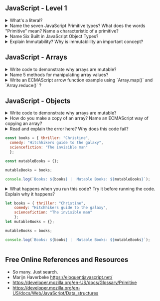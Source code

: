 ## JavaScript  - Level 1

<details><summary>What's a literal?</summary>
<p>

#### literals are exact values in a program
```JavaScript
console.log("hello world!");
console.log(7);
```
A string or number written directly into a program. These literals have not been assigned to a variable.
</p>
</details>

<details><summary>Name the seven JavaScript Primitive types? What does the words "Primitive" mean? Name a characteristic of a primitive?</summary>
<p>

### The seven:
* number
* string
* boolean
* null
* undefined
* symbol
* bigint


> Is not an object and has no methods. Primitive means its represented at the lowest level of the language. All primitives are immutable. It is important not to confuse a primitive itself with a variable assigned a primitive value. The variable may be reassigned a new value, but the existing value can not be changed in the ways that objects, arrays, and functions can be altered.

> Except for null and undefined, all primitive values have object equivalents that wrap around the primitive values. 

> All primitives are immutable

- [Mozilla](https://developer.mozilla.org/en-US/docs/Glossary/Primitive)

</p>
</details>



<details><summary>Name Six Built in JavaScript Object Types?</summary>
<p>

* Array
* Date
* RegExp
* Map and WeakMap
* Set and WeakSet
* Function

There are more. However, they do not appear to be often used. I haven't seen them too often in GitHub Projects.

In JavaScritpt only objects and arrays are mutable

 > In computer science, an object is a value in memory which is possibly referenced by an identifier.
  - Mozilla
</p>
</details>

<details><summary>Explain Immutability? Why is immutablility an important concept? </summary>
<p>

Side note: A quick way to run examples  is to load them from the command line like this. You'll need node installed. 

``` node example.js ```

The Immutability describes how the primitives, variables and objects behave in the memory. Immutable data is not changed in memory, only a new reference to a new memory location is provided.

Objects and Arrays are mutable. This data in the memory is the same place, even if it appears to be assigned to different variables.

JavaScript primitives are immutable. This means that if a new value is created, it exists in a new memory location, and the original value left in place. It would be garbage collected at a point in time if not assigned to a reference. 

```JavaScript
let aString = 'immutable string';
aString = 'New immutable string';
// These are two different memory locations
```
</p>
</details>

## JavaScript  - Arrays

<details><summary> Write code to demonstrate why arrays are mutable?</summary>
<p>

 See
* Examples in mutableArraysExample1.js
* Examples in mutableArraysExample2.js
</p>
</details>

<details><summary> Name 5 methods for manipulating array values?</summary>
<p>

```JavaScript
  array.push('new-value');
  array.pop(); //pops off the last one on the end
  array.shift(); // shifts the first on off the front
  array.sort(); // Converts to a string then sorts based on UTF-16 Codes -- Basically sorts by text order. Gotcha sorting numbers as 1000 would come before 2. Sorts original array.
  array.unshift(4,5); //adds to the front of the array;
```
Read More about UTF - 16
https://en.wikipedia.org/wiki/UTF-16

As of this text update, there are 36 array methods (a few depricated). A complete list 
https://developer.mozilla.org/en-US/docs/Web/JavaScript/Reference/Global_Objects/Array#
</p>
</details>

<details><summary> Write an ECMAScript arrow function example using `Array.map()` and `Array.reduce()` ?</summary>
<p>
 run the `arrowMapReduce.js` example to output the results for the code below

 ```JavaScript
const mySpecialNumbers = [1, 2, 3, 4, 5, 6];

//Basic arrow function
mySpecialNumbers.map((a, i) => (console.log(`value: ${a} index: ${i}`)));

// Creating a funcy function out of an arrow function
const myNewSpecialFunc = (myArray) => (myArray.map((a, i) => (console.log(`value: ${a + i} index: ${i}`))));

myNewSpecialFunc(mySpecialNumbers)

// looping an array
const fruit = ['Apples', 'Peaches', 'Oranges', 'Bananas'];

fruit.forEach(function (item, index, array) {
    console.log(item, index, array);
})

const position = fruit.indexOf('Bananas');
console.log(`The position of Bananas: ${position}`);
```

</p>
</details>

## JavaScript  - Objects

<details><summary> Write code to demonstrate why arrays are mutable?</summary>
<p>

 See
* Examples in mutableArraysExample1.js
* Examples in mutableArraysExample2.js

Notice that if you have an `array1 = array2` and you modify array2, that array1 contents are also modified. This is an example of array mutability.
Begs the question, how do you make a copy of an array? Next question ....
</p>
</details>

<details><summary> How do you make a copy of an array? Name an ECMAScript way of copying an array?</summary>
<p>

```JavaScript
    a = b.slice();
```
See the mutablity examples. There are only a few ECMAScript ways to override the mutibilty of arrays.
slice is one. 

With ECMAScript use the spread operator.
</p>
</details>

<details><summary> Read and explain the error here? Why does this code fail?
<p>

```JavaScript
const books = { thriller: "Christine", 
  comedy: "Hitchhikers guide to the galaxy", 
  sciencefiction: "The invisible man" 
  };

const mutableBooks = {};

mutableBooks = books;

console.log(`Books: ${books} |  Mutable Books: ${mutableBooks}`);
```
</p>

</summary>

<p>

JavaScript throws an error. ` TypeError: Assignment to constant variable.`
You might want to say that the ` const` keyword makes the variable `books` and `mutableBooks` immutable? 
Is that a correct or incorrect statement? Chenck out the example ``constMutable.js`

This is an example of `static semantic` error. It's not meaningful to try assign a new value to another constant that has been defined.

Try the code ```mutableObjectExample1.js```

</p>
</details>

<details><summary> What happens when you run this code? Try it before running the code. Explain why it happens?
<p>

```JavaScript
let books = { thriller: "Christine", 
    comedy: "Hitchhikers guide to the galaxy", 
    sciencefiction: "The invisible man" 
    };
let mutableBooks = {};

mutableBooks = books;

console.log(`Books: ${books} |  Mutable Books: ${mutableBooks}`);
```
</p>

</summary>

<p>

Run `mutableExample2.js`

The `console.log` returns [Object Object]. This is valid code,but the result is not what you might want to see. This is not the way to access the objects contents.
Its a `semantic error` error to assume you'd receive the contents of the object . The syntax is correct, but the handling of the semantics of JavaScript is causing ambiguity about how JavaScript outputs object data.

This is related to template strings. Include this line to the code.

```JavaScript
console.log(mutableBooks);
console.log(books);
```
</p>
</details>



## Free Online References and Resources
* So many. Just search.
* Marijn Haverbeke https://eloquentjavascript.net/
* https://developer.mozilla.org/en-US/docs/Glossary/Primitive
* https://developer.mozilla.org/en-US/docs/Web/JavaScript/Data_structures